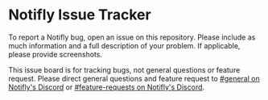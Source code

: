 # Notifly Issue Tracker

To report a Notifly bug, open an issue on this repository. Please include as much information and a full description of your problem. If applicable, please provide screenshots.

This issue board is for tracking bugs, not general questions or feature request. Please direct general questions and feature request to [#general on Notifly's Discord](https://discord.gg/Arske5g4gV) or [#feature-requests on Notifly's Discord](https://discord.gg/V4QDYtgv9T).
